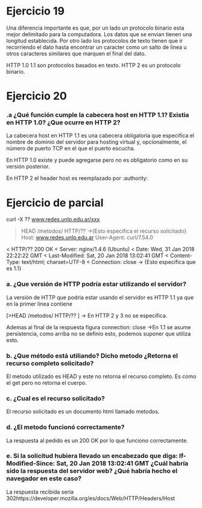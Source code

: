 <h1>Ejercicio 19</h1>

Una diferencia importante es que, por un lado un protocolo binario esta mejor delimitado para la computadora.
Los datos que se envian tienen una longitud establecida. 
Por otro lado los protocolos de texto tienen que ir recorriendo el dato hasta encontrar un caracter como
un salto de linea u otros caracteres similares que marquen el final del dato. 

HTTP 1.0 1.1 son protocolos basados en texto.
HTTP 2 es un protocolo binario.

<h1>Ejercicio 20</h1>

<h3>.a ¿Qué función cumple la cabecera host en HTTP 1.1? Existia en HTTP 1.0? ¿Que ocurre en HTTP 2?</h3>

La cabecera host en HTTP 1.1 es una cabecera obligatoria que especifica el nombre de dominio del
servidor para hosting virtual y, opcionalmente, el número de puerto TCP en el que el puerto escucha.

En HTTP 1.0 existe y puede agregarse pero no es obligatorio como en su versión posterior.

En HTTP 2 el header host es reemplazado por :authority: 





<h1>Ejercicio de parcial</h1>

curl -X ?? www.redes.unlp.edu.ar/xxx
> HEAD /metodos/ HTTP/?? ->{Esto especifica el recurso solicitado}
> Host: www.redes.unlp.edu.ar
> User-Agent: curl/7.54.0

< HTTP/?? 200 OK
< Server: nginx/1.4.6 (Ubuntu)
< Date: Wed, 31 Jan 2018 22:22:22 GMT
< Last-Modified: Sat, 20 Jan 2018 13:02:41 GMT
< Content-Type: text/html; charset=UTF-8
< Connection: close -> {Esto especifica que es 1.1} 



<h3>a. ¿Que versión de HTTP podría estar utilizando el servidor?</h3>

La versión de HTTP que podria estar usando el servidor es HTTP 1.1 ya que en la primer linea contiene

[>HEAD /metodos/ HTTP/?? ] -> En HTTP 2 y 3 no se especifica.

Ademas al final de la respuesta figura connection: close ->En 1.1 se asume persistencia, como arriba
no se definio esto, podemos suponer que utiliza esto.

<h3>b. ¿Que método está utiliando? Dicho metodo ¿Retorna el recurso completo solicitado?</h3>

El metodo utilizado es HEAD y este no retorna el recurso completo. Es como el get pero no retorna el cuerpo.

<h3>c. ¿Cual es el recurso solicitado?</h3>

El recurso solicitado es un documento html llamado metodos. 

<h3>d. ¿El metodo funcionó correctamente?</h3>

La respuesta al pedido es un 200 OK por lo que funciono correctamente.

<h3>e. Si la solicitud hubiera llevado un encabezado que diga:
If-Modified-Since: Sat, 20 Jan 2018 13:02:41 GMT
¿Cuál habría sido la respuesta del servidor web? ¿Qué habría hecho el
navegador en este caso?</h3>

La respuesta recibida sería 302https://developer.mozilla.org/es/docs/Web/HTTP/Headers/Host